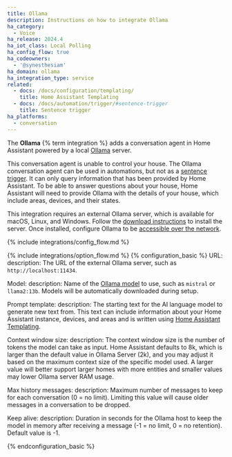 ```yaml
---
title: Ollama
description: Instructions on how to integrate Ollama
ha_category:
  - Voice
ha_release: 2024.4
ha_iot_class: Local Polling
ha_config_flow: true
ha_codeowners:
  - '@synesthesiam'
ha_domain: ollama
ha_integration_type: service
related:
  - docs: /docs/configuration/templating/
    title: Home Assistant Templating
  - docs: /docs/automation/trigger/#sentence-trigger
    title: Sentence trigger
ha_platforms:
  - conversation
---
```


The **Ollama** {% term integration %} adds a conversation agent in Home Assistant powered by a local [Ollama](https://ollama.com/) server.

This conversation agent is unable to control your house. The Ollama conversation agent can be used in automations, but not as a [sentence trigger](/docs/automation/trigger/#sentence-trigger). It can only query information that has been provided by Home Assistant. To be able to answer questions about your house, Home Assistant will need to provide Ollama with the details of your house, which include areas, devices, and their states. 

This integration requires an external Ollama server, which is available for macOS, Linux, and Windows. Follow the [download instructions](https://ollama.com/download) to install the server. Once installed, configure Ollama to be [accessible over the network](https://github.com/ollama/ollama/blob/main/docs/faq.md#how-can-i-expose-ollama-on-my-network).

{% include integrations/config_flow.md %}

{% include integrations/option_flow.md %}
{% configuration_basic %}
URL:
  description: The URL of the external Ollama server, such as `http://localhost:11434`.
  
Model:
  description: Name of the [Ollama model](https://ollama.com/library) to use, such as `mistral` or `llama2:13b`. Models will be automatically downloaded during setup.
  
Prompt template:
  description: The starting text for the AI language model to generate new text from. This text can include information about your Home Assistant instance, devices, and areas and is written using [Home Assistant Templating](/docs/configuration/templating/).

Context window size:
  description: The context window size is the number of tokens the model can take as input.
  Home Assistant defaults to 8k, which is larger than the default value in Ollama Server (2k), and you may adjust it based on the maximum context size of the specific model used. A larger value will better support
  larger homes with more entities and smaller values may lower Ollama server RAM usage.

Max history messages:
  description: Maximum number of messages to keep for each conversation (0 = no limit). Limiting this value will cause older messages in a conversation to be dropped.

Keep alive:
  description: Duration in seconds for the Ollama host to keep the model in memory after receiving a message (-1 = no limit, 0 = no retention). Default value is -1.

{% endconfiguration_basic %}
